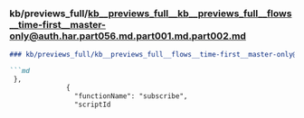 ### kb/previews_full/kb__previews_full__kb__previews_full__flows__time-first__master-only@auth.har.part056.md.part001.md.part002.md

```md
### kb/previews_full/kb__previews_full__flows__time-first__master-only@auth.har.part056.md.part001.md (part 002)

```md
 },
              {
                "functionName": "subscribe",
                "scriptId
```

```

```
